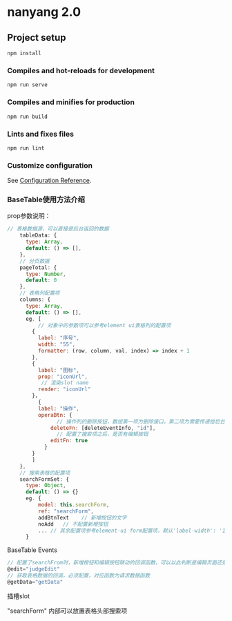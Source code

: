 # nanyang 2.0

## Project setup

```
npm install
```

### Compiles and hot-reloads for development

```
npm run serve
```

### Compiles and minifies for production

```
npm run build
```

### Lints and fixes files

```
npm run lint
```

### Customize configuration

See [Configuration Reference](https://cli.vuejs.org/config/).

### BaseTable使用方法介绍

prop参数说明：

```js
// 表格数据源，可以直接是后台返回的数据
    tableData: {
      type: Array,
      default: () => [],
    },
    // 分页数据
    pageTotal: {
      type: Number,
      default: 0
    },
    // 表格列配置项
    columns: {
      type: Array,
      default: () => [],
      eg. [
          // 对象中的参数项可以参考element ui表格列的配置项
        {
          label: "序号",
          width: "55",
          formatter: (row, column, val, index) => index + 1
        },
        {
          label: "图标",
          prop: "iconUrl",
           // 渲染slot name
          render: "iconUrl"
        }，
          {
          label: "操作",
          operaBtn: {
          		// 操作列的删除按钮，数组第一项为删除接口，第二项为需要传递给后台的标识符
              deleteFn: [deleteEventInfo, "id"],
          		// 配置了搜索项之后，是否有编辑按钮
              editFn: true
    		}
        }
        ]
    },
    // 搜索表格的配置项
    searchFormSet: {
      type: Object,
      default: () => {}
      eg. {
          model: this.searchForm,
          ref: "searchForm",
          addBtnText    // 新增按钮的文字
          noAdd   // 不配置新增按钮
          ... // 其余配置项参考element-ui form配置项，默认'label-width': '120px'，传入参数可覆盖
      }
```

BaseTable Events 

```js
// 配置了searchFrom时，新增按钮和编辑按钮联动的回调函数，可以以此判断是编辑页面还是新增页面
@edit="judgeEdit"
// 获取表格数据的回调，必须配置，对应函数为请求数据函数
@getData="getData"
```

插槽slot

"searchForm"   内部可以放置表格头部搜索项
